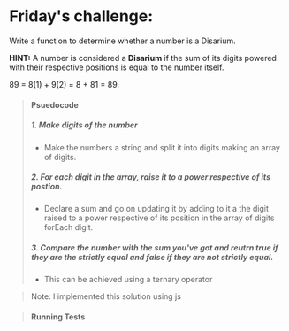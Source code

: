 # Friday's challenge:
Write a function to determine whether a number is a Disarium.

**HINT:** 
A number is considered a **Disarium** if the sum of its digits powered with their respective positions is equal to the number itself.

89 = 8(1) + 9(2) = 8 + 81 = 89.

>
>#### Psuedocode
>##### 1. Make digits of the number
>* Make the numbers a string and split it into digits making an array of digits.
>##### 2. For each digit in the array, raise it to a power respective of its postion.
>* Declare a sum and go on updating it by adding to it a the digit raised to a power respective of its position in the array of digits forEach digit.
>##### 3. Compare the number with the sum you've got and reutrn true if they are the strictly equal and false if they are not strictly equal.
>* This can be achieved using a ternary operator

>
> Note:
> I implemented this solution using js
>

>#### Running Tests

